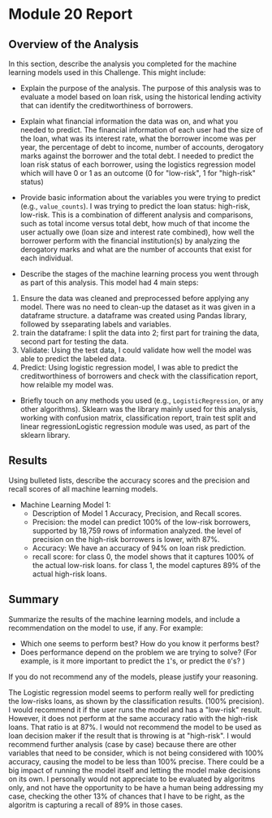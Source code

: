 # Module 20 Report

## Overview of the Analysis

In this section, describe the analysis you completed for the machine learning models used in this Challenge. This might include:

* Explain the purpose of the analysis.
The purpose of this analysis was to evaluate a model based on loan risk, using the historical lending activity that can identify the creditworthiness of borrowers.
* Explain what financial information the data was on, and what you needed to predict.
The financial information of each user had the size of the loan, what was its interest rate, what the borrower income was per year, the percentage of debt to income, number of accounts, derogatory marks against the borrower and the total debt.
I needed to predict the loan risk status of each borrower, using the logistics regression model which will have 0 or 1 as an outcome (0 for "low-risk", 1 for "high-risk" status)

* Provide basic information about the variables you were trying to predict (e.g., `value_counts`).
I was trying to predict the loan status: high-risk, low-risk. This is a combination of different analysis and comparisons, such as total income versus total debt, how much of that income the user actually owe (loan size and interest rate combined), how well the borrower perform with the financial institution(s) by analyzing the derogatory marks and what are the number of accounts that exist for each individual.

* Describe the stages of the machine learning process you went through as part of this analysis.
This model had 4 main steps:
1. Ensure the data was cleaned and preprocessed before applying any model. There was no need to clean-up the dataset as it was given in a dataframe structure. a dataframe was created using Pandas library, followed by sseparating labels and variables.
2. train the dataframe: I split the data into 2; first part for training the data, second part for  testing the data. 
3. Validate: Using the test data, I could validate how well the model was able to predict the labeled data.
4. Predict: Using logistic regression model, I was able to predict the  creditworthiness of borrowers and check with the classification report, how relaible my model was. 

* Briefly touch on any methods you used (e.g., `LogisticRegression`, or any other algorithms).
Sklearn was  the library mainly used for this analysis, working with confusion matrix, classification report, train test split and linear regressionLogistic regression module was used, as part of the sklearn library.


## Results

Using bulleted lists, describe the accuracy scores and the precision and recall scores of all machine learning models.

* Machine Learning Model 1:
    * Description of Model 1 Accuracy, Precision, and Recall scores.
    * Precision: the model can predict 100% of the low-risk borrowers, supported by 18,759 rows of information analyzed. the level of precision on the high-risk borrowers is lower, with 87%. 
    * Accuracy: We have an accuracy of 94% on loan risk prediction. 
    * recall score: for class 0, the model shows that it captures 100% of the actual low-risk loans. for class 1, the model captures 89% of the actual high-risk loans.



## Summary

Summarize the results of the machine learning models, and include a recommendation on the model to use, if any. For example:

* Which one seems to perform best? How do you know it performs best?
* Does performance depend on the problem we are trying to solve? (For example, is it more important to predict the `1`'s, or predict the `0`'s? )

If you do not recommend any of the models, please justify your reasoning.

The Logistic regression model seems to perform really well for predicting the low-risks loans, as shown by the classification results. (100% precision). I would recommend it if the user runs the model and has a "low-risk" result.
However, it does not perform at the same accuracy ratio with the high-risk loans. That ratio is at 87%. I would not recommend the model to be used as loan decision maker if the result that is throwing is at "high-risk". I would recommend further analysis (case by case) because there are other variables that need to be consider, which is not being considered with 100% accuracy, causing the model to be less than 100% precise. There could be a big impact of running the model itself and letting the model make decisions on its own. I personally would not appreciate to be evaluated by algoritms only, and not have the opportunity to be have a human being addressing my case, checking the other 13% of chances that I have to be right, as the algoritm is capturing a recall of 89% in those cases.
